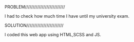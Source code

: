 PROBLEM//////////////////////////

I had to check how much time I have until my university exam.

SOLUTION////////////////////////

I coded this web app using HTML,SCSS and JS.
